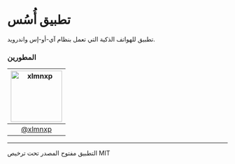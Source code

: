 # تطبيق أُسُس
تطبيق للهواتف الذكية التي تعمل بنظام آي-أو-إس واندرويد.

### المطورين
| [<img alt="xlmnxp" src="https://pbs.twimg.com/profile_images/931216929230151681/cvFlIoGd_400x400.jpg" width="117">](https://twitter.com/xlmnxp) |
| :----: |
| [@xlmnxp](https://twitter.com/xlmnxp) |


----
التطبيق مفتوح المصدر تحت ترخيص MIT